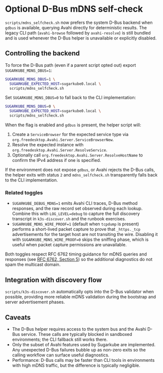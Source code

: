 # Optional D-Bus mDNS self-check

`scripts/mdns_selfcheck.sh` now prefers the system D-Bus backend when `gdbus`
is available, querying Avahi directly for deterministic results. The legacy CLI
path (`avahi-browse` followed by `avahi-resolve`) is still bundled and is used
whenever the D-Bus helper is unavailable or explicitly disabled.

## Controlling the backend

To force the D-Bus path (even if a parent script opted out) export
`SUGARKUBE_MDNS_DBUS=1`:

```bash
SUGARKUBE_MDNS_DBUS=1 \
  SUGARKUBE_EXPECTED_HOST=sugarkube0.local \
  scripts/mdns_selfcheck.sh
```

Set `SUGARKUBE_MDNS_DBUS=0` to fall back to the CLI implementation:

```bash
SUGARKUBE_MDNS_DBUS=0 \
  SUGARKUBE_EXPECTED_HOST=sugarkube0.local \
  scripts/mdns_selfcheck.sh
```

When the flag is enabled and `gdbus` is present, the helper script will:

1. Create a `ServiceBrowser` for the expected service type via
   `org.freedesktop.Avahi.Server.ServiceBrowserNew`.
2. Resolve the expected instance with
   `org.freedesktop.Avahi.Server.ResolveService`.
3. Optionally call `org.freedesktop.Avahi.Server.ResolveHostName` to confirm the
   IPv4 address if one is specified.

If the environment does not expose `gdbus`, or Avahi rejects the D-Bus calls,
the helper exits with status `2` and `mdns_selfcheck.sh` transparently falls
back to the CLI implementation.

### Related toggles

- `SUGARKUBE_DEBUG_MDNS=1` emits Avahi CLI traces, D-Bus method responses, and
  the raw record set observed during each lookup. Combine this with
  `LOG_LEVEL=debug` to capture the full discovery transcript in
  `k3s-discover.sh` and the runbook exercises.
- `SUGARKUBE_MDNS_WIRE_PROOF=1` (default when `tcpdump` is present) performs a
  short-lived packet capture to prove that `_https._tcp` advertisements for the
  target host are not transiting the wire. Disabling it with
  `SUGARKUBE_MDNS_WIRE_PROOF=0` skips the sniffing phase, which is useful when
  packet capture permissions are unavailable.

Both toggles respect RFC 6762 timing guidance for mDNS queries and responses
(see [RFC 6762, Section 5](https://datatracker.ietf.org/doc/html/rfc6762)) so
the additional diagnostics do not spam the multicast domain.

## Integration with discovery flow

`scripts/k3s-discover.sh` automatically opts into the D-Bus validator when
possible, providing more reliable mDNS validation during the bootstrap and
server advertisement phases.

## Caveats

- The D-Bus helper requires access to the system bus and the Avahi D-Bus
  service. These calls are typically blocked in sandboxed environments; the CLI
  fallback still works there.
- Only the subset of Avahi features used by Sugarkube are implemented. Any
  unexpected D-Bus failures bubble up as non-zero exits so the calling workflow
  can surface useful diagnostics.
- Performance: D-Bus calls may be faster than CLI tools in environments with
  high mDNS traffic, but the difference is typically negligible.
